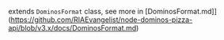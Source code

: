 extends `DominosFormat` class, see more in [DominosFormat.md]](https://github.com/RIAEvangelist/node-dominos-pizza-api/blob/v3.x/docs/DominosFormat.md)